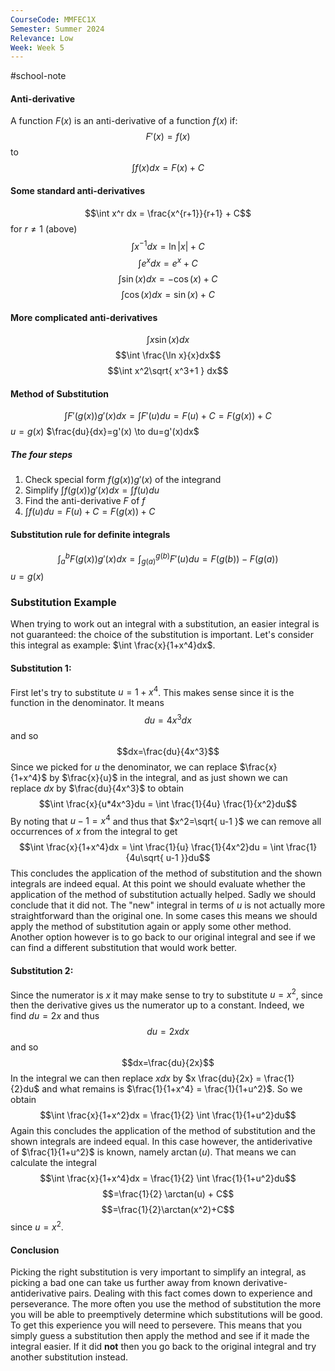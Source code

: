 ```yaml
---
CourseCode: MMFEC1X
Semester: Summer 2024
Relevance: Low
Week: Week 5
---
```

#school-note 
#### Anti-derivative
A function $F(x)$ is an anti-derivative of a function $f(x)$ if:
$$F'(x) = f(x)$$
to
$$\int f(x)dx = F(x) + C$$
#### Some standard anti-derivatives
$$\int x^r dx = \frac{x^{r+1}}{r+1} + C$$ for $r\neq 1$ (above)
$$\int x^{-1}dx = \ln|x|+C$$
$$\int e^xdx=e^x+C$$
$$\int \sin(x)dx = -\cos(x)+C$$
$$\int \cos(x)dx = \sin(x)+C$$
#### More complicated anti-derivatives
$$\int x\sin(x)dx$$
$$\int \frac{\ln x}{x}dx$$
$$\int x^2\sqrt{ x^3+1 } dx$$
#### Method of Substitution
$$\int F'(g(x))g'(x)dx = \int F'(u)du = F(u)+C = F(g(x))+C$$
$u=g(x)$
$\frac{du}{dx}=g'(x) \to du=g'(x)dx$
##### The four steps
1. Check special form $f(g(x))g'(x)$ of the integrand
2. Simplify $\int f(g(x))g'(x)dx = \int f(u)du$
3. Find the anti-derivative $F$ of $f$
4. $\int f(u)du = F(u)+C=F(g(x))+C$
#### Substitution rule for definite integrals
$$\int_{a}^b F(g(x))g'(x)dx = \int_{g(a)}^{g(b)}F'(u)du = F(g(b))-F(g(a))$$
$u=g(x)$
### **Substitution Example**
When trying to work out an integral with a substitution, an easier integral is not guaranteed: the choice of the substitution is important. Let's consider this integral as example: $\int \frac{x}{1+x^4}dx$.
#### Substitution 1:
First let's try to substitute $u=1+x^4$. This makes sense since it is the function in the denominator. It means
$$du=4x^3dx$$
and so
$$dx=\frac{du}{4x^3}$$
Since we picked for $u$ the denominator, we can replace $\frac{x}{1+x^4}$ by $\frac{x}{u}$ in the integral, and as just shown we can replace $dx$ by $\frac{du}{4x^3}$ to obtain
$$\int \frac{x}{u*4x^3}du = \int \frac{1}{4u} \frac{1}{x^2}du$$
By noting that $u-1=x^4$ and thus that $x^2=\sqrt{ u-1 }$ we can remove all occurrences of $x$ from the integral to get
$$\int \frac{x}{1+x^4}dx = \int \frac{1}{u} \frac{1}{4x^2}du = \int \frac{1}{4u\sqrt{ u-1 }}du$$
This concludes the application of the method of substitution and the shown integrals are indeed equal. At this point we should evaluate whether the application of the method of substitution actually helped. Sadly we should conclude that it did not. The "new" integral in terms of $u$ is not actually more straightforward than the original one. In some cases this means we should apply the method of substitution again or apply some other method. Another option however is to go back to our original integral and see if we can find a different substitution that would work better.
#### Substitution 2:
Since the numerator is $x$ it may make sense to try to substitute $u=x^2$, since then the derivative gives us the numerator up to a constant. Indeed, we find $du=2x$ and thus
$$du=2xdx$$
and so
$$dx=\frac{du}{2x}$$
In the integral we can then replace $xdx$ by $x \frac{du}{2x} = \frac{1}{2}du$ and what remains is $\frac{1}{1+x^4} = \frac{1}{1+u^2}$. So we obtain
$$\int \frac{x}{1+x^2}dx = \frac{1}{2} \int \frac{1}{1+u^2}du$$
Again this concludes the application of the method of substitution and the shown integrals are indeed equal. In this case however, the antiderivative of $\frac{1}{1+u^2}$ is known, namely $\arctan(u)$. That means we can calculate the integral
$$\int \frac{x}{1+x^4}dx = \frac{1}{2} \int \frac{1}{1+u^2}du$$
$$=\frac{1}{2} \arctan(u) + C$$
$$=\frac{1}{2}\arctan(x^2)+C$$
since $u=x^2$.
#### Conclusion
Picking the right substitution is very important to simplify an integral, as picking a bad one can take us further away from known derivative-antiderivative pairs. Dealing with this fact comes down to experience and perseverance. The more often you use the method of substitution the more you will be able to preemptively determine which substitutions will be good. To get this experience you will need to persevere. This means that you simply guess a substitution then apply the method and see if it made the integral easier. If it did **not** then you go back to the original integral and try another substitution instead.